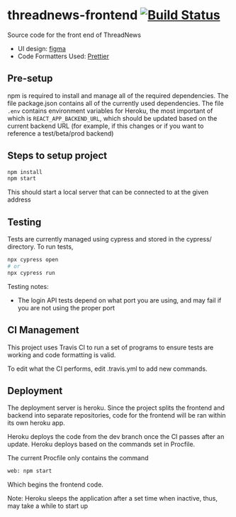 # threadnews-frontend [![Build Status](https://www.travis-ci.com/ThreadNews/threadnews-frontend.svg?branch=dev)](https://www.travis-ci.com/ThreadNews/threadnews-frontend)

Source code for the front end of ThreadNews

+ UI design: [figma](https://www.figma.com/file/6rGDnor8J7vn3hfzaOJBZe/threadNews?node-id=50%3A0)
+ Code Formatters Used: [Prettier](https://prettier.io/)

## Pre-setup

npm is required to install and manage all of the required dependencies. The file package.json contains all of the currently used dependencies. The file
`.env` contains environment variables for Heroku, the most important of which is `REACT_APP_BACKEND_URL`, which should be updated based on the current backend URL (for example, if this changes or if you want to reference a test/beta/prod backend)

## Steps to setup project

```bash
npm install
npm start
```

This should start a local server that can be connected to at the given address

## Testing

Tests are currently managed using cypress and stored in the cypress/ directory.
To run tests,

```bash
npx cypress open
# or
npx cypress run
```

Testing notes:

* The login API tests depend on what port you are using, and may fail if you are not using the proper port

## CI Management

This project uses Travis CI to run a set of programs to ensure tests are working and code formatting is valid. 

To edit what the CI performs, edit .travis.yml to add new commands.

## Deployment

The deployment server is heroku. Since the project splits the frontend and backend into separate repositories, code for the frontend will be ran within its own heroku app.

Heroku deploys the code from the dev branch once the CI passes after an update. Heroku deploys based on the commands set in Procfile.

The current Procfile only contains the command

```txt
web: npm start
```

Which begins the frontend code.

Note: Heroku sleeps the application after a set time when inactive, thus, may take a while to start up